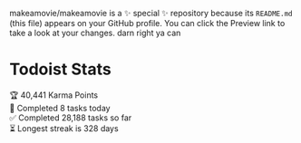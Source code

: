 makeamovie/makeamovie is a ✨ special ✨ repository because its `README.md` (this file) appears on your GitHub profile.
You can click the Preview link to take a look at your changes. darn right ya can

# Todoist Stats

<!-- TODO-IST:START -->
🏆  40,441 Karma Points           
🌸  Completed 8 tasks today           
✅  Completed 28,188 tasks so far           
⏳  Longest streak is 328 days
<!-- TODO-IST:END -->